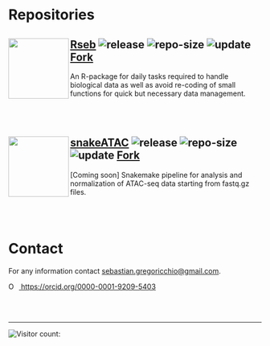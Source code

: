 <!-- Place this tag in your head or just before your close body tag. -->
<script async defer src="https://buttons.github.io/buttons.js"></script>

# Repositories

## <img src="https://sebastian-gregoricchio.github.io/Rseb/Rseb_logo.svg" align="left" height = 120/> [Rseb](https://sebastian-gregoricchio.github.io/Rseb/) ![release](https://img.shields.io/github/v/release/sebastian-gregoricchio/Rseb) ![repo-size](https://shields.io/github/repo-size/sebastian-gregoricchio/Rseb) ![update](https://badges.pufler.dev/updated/sebastian-gregoricchio/Rseb) <a class="github-button" href="https://github.com/sebastian-gregoricchio/Rseb/fork" data-icon="octicon-repo-forked" data-show-count="true" aria-label="Fork sebastian-gregoricchio/Rseb on GitHub">Fork</a>
An R-package for daily tasks required to handle biological data as well as avoid re-coding of small functions for quick but necessary data management.

<br/><br/>
## <img src="https://sebastian-gregoricchio.github.io/snakeATAC/snakeATAC_logo.svg" align="left" height = 120/> [snakeATAC](https://sebastian-gregoricchio.github.io/snakeATAC/) ![release](https://img.shields.io/github/v/release/sebastian-gregoricchio/snakeATAC) ![repo-size](https://shields.io/github/repo-size/sebastian-gregoricchio/snakeATAC) ![update](https://badges.pufler.dev/updated/sebastian-gregoricchio/snakeATAC) <script async defer src="https://buttons.github.io/buttons.js"></script> <a class="github-button" href="https://github.com/sebastian-gregoricchio/snakeATAC/fork" data-icon="octicon-repo-forked" data-show-count="true" aria-label="Fork sebastian-gregoricchio/snakeATAC on GitHub">Fork</a>
[Coming soon] Snakemake pipeline for analysis and normalization of ATAC-seq data starting from fastq.gz files.



<br/><br/>
# Contact
For any information contact [sebastian.gregoricchio@gmail.com](mailto:sebastian.gregoricchio@gmail.com).

<div itemscope itemtype="https://schema.org/Person"><a itemprop="sameAs" content="https://orcid.org/0000-0001-9209-5403" href="https://orcid.org/0000-0001-9209-5403" target="orcid.widget" rel="me noopener noreferrer" style="vertical-align:top;"><img src="https://orcid.org/sites/default/files/images/orcid_16x16.png" style="width:1em;margin-right:.5em;" alt="ORCID iD icon"> https://orcid.org/0000-0001-9209-5403</a></div>


<br/><br/>

----------------------------------------------------------------------------------------------

![Visitor count: ](https://profile-counter.glitch.me/sebastian-gregoricchio/count.svg)

